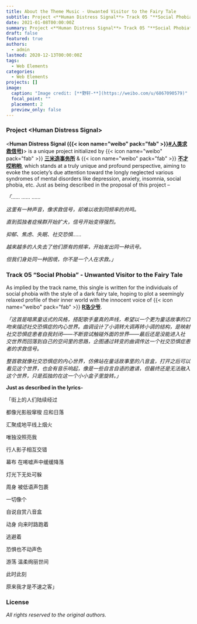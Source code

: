 ```yaml
---
title: About the Theme Music - Unwanted Visitor to the Fairy Tale
subtitle: Project <**Human Distress Signal**> Track 05 "**Social Phobia**"
date: 2021-01-08T00:00:00Z
summary: Project <**Human Distress Signal**> Track 05 "**Social Phobia**"
draft: false
featured: true
authors:
  - admin
lastmod: 2020-12-13T00:00:00Z
tags:
  - Web Elements
categories:
  - Web Elements
projects: []
image:
  caption: "Image credit: [**野轩-**](https://weibo.com/u/6867090579)"
  focal_point: ""
  placement: 2
  preview_only: false
---
```


### Project <**Human Distress Signal**>


<**Human Distress Signal ({{< icon name="weibo" pack="fab" >}}[#人类求救信号](https://weibo.com/6373550904/JuOjIc5PU))**> is a unique project initialized by {{< icon name="weibo" pack="fab" >}} [**三米造事务所**](https://weibo.com/sancaomanhua) & {{< icon name="weibo" pack="fab" >}} [**不才哎哟哟**](https://weibo.com/u/2026955024), which stands at a truly unique and profound perspective, aiming to evoke the society’s due attention toward the longly neglected various syndromes of mental disorders like depression, anxiety, insomnia, social phobia, etc. Just as being described in the proposal of this project – 


_「……   ……   ……_

_这里有一种声音，像求救信号，却难以收到同频率的共鸣。_

_直到孤独者症候群开始扩大，信号开始变得强烈。_

_抑郁、焦虑、失眠、社交恐惧……_

_越来越多的人失去了他们原有的频率，开始发出同一种讯号。_

_但我们身处同一种困境，你不是一个人在求救。」_


### Track 05 “**Social Phobia**” - **Unwanted Visitor to the Fairy Tale**


As implied by the track name, this single is written for the individuals of social phobia with the style of a dark fairy tale, hoping to plot a seemingly relaxed profile of their inner world with the innocent voice of {{< icon name="weibo" pack="fab" >}} [**R洛少爷**](https://weibo.com/rluoshaoye).


_「这首是暗黑童话式的风格，搭配歌手童真的声线，希望以一个更为童话故事的口吻来描述社交恐惧症的内心世界。曲调设计了小调转大调再转小调的结构，是映射社交恐惧症患者自我封闭——不断尝试触碰外面的世界——最后还是没能进入社交世界而回落到自己的空间里的思路，企图通过转变的曲调传达一个社交恐惧症患者的求救信号。_

_整首歌就像社交恐惧症的内心世界，仿佛站在童话故事里的八音盒，打开之后可以看见这个世界，也会有音乐响起，像是一些自言自语的邀请，但最终还是无法融入这个世界，只是孤独的在这一个小小盒子里旋转。」_


**Just as described in the lyrics-**


「街上的人们陆续经过

都像光影般窜梭 应和日落

汇聚成地平线上烟火

唯独没照亮我

行人影子相互交错

幕布 在唏嘘声中缓缓降落

灯光下无处可躲

周身 被低语声包裹

一切像个

自说自赏八音盒

动身 向来时路跑着

逃避着

恐惧也不动声色

游荡 温柔绚丽世间

此时此刻

原来我才是不速之客」






### License

_All rights reserved to the original authors._

